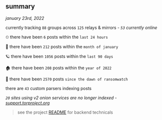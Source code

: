 
## summary
_january 23rd, 2022_

currently tracking `88` groups across `125` relays & mirrors - _`53` currently online_

⏲ there have been `6` posts within the `last 24 hours`

🦈 there have been `212` posts within the `month of january`

🪐 there have been `1056` posts within the `last 90 days`

🏚 there have been `208` posts within the `year of 2022`

🦕 there have been `2570` posts `since the dawn of ransomwatch`

there are `43` custom parsers indexing posts

_`20` sites using v2 onion services are no longer indexed - [support.torproject.org](https://support.torproject.org/onionservices/v2-deprecation/)_

> see the project [README](https://github.com/thetanz/ransomwatch#ransomwatch--) for backend technicals
